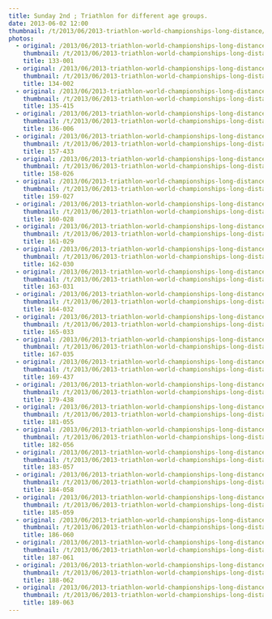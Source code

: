 ```yaml
---
title: Sunday 2nd ; Triathlon for different age groups.
date: 2013-06-02 12:00
thumbnail: /t/2013/06/2013-triathlon-world-championships-long-distance/sunday-2nd-triathlon-for-different-age-groups/133-001.jpg
photos:
  - original: /2013/06/2013-triathlon-world-championships-long-distance/sunday-2nd-triathlon-for-different-age-groups/133-001.jpg
    thumbnail: /t/2013/06/2013-triathlon-world-championships-long-distance/sunday-2nd-triathlon-for-different-age-groups/133-001.jpg
    title: 133-001
  - original: /2013/06/2013-triathlon-world-championships-long-distance/sunday-2nd-triathlon-for-different-age-groups/134-002.jpg
    thumbnail: /t/2013/06/2013-triathlon-world-championships-long-distance/sunday-2nd-triathlon-for-different-age-groups/134-002.jpg
    title: 134-002
  - original: /2013/06/2013-triathlon-world-championships-long-distance/sunday-2nd-triathlon-for-different-age-groups/135-415.jpg
    thumbnail: /t/2013/06/2013-triathlon-world-championships-long-distance/sunday-2nd-triathlon-for-different-age-groups/135-415.jpg
    title: 135-415
  - original: /2013/06/2013-triathlon-world-championships-long-distance/sunday-2nd-triathlon-for-different-age-groups/136-006.jpg
    thumbnail: /t/2013/06/2013-triathlon-world-championships-long-distance/sunday-2nd-triathlon-for-different-age-groups/136-006.jpg
    title: 136-006
  - original: /2013/06/2013-triathlon-world-championships-long-distance/sunday-2nd-triathlon-for-different-age-groups/157-433.jpg
    thumbnail: /t/2013/06/2013-triathlon-world-championships-long-distance/sunday-2nd-triathlon-for-different-age-groups/157-433.jpg
    title: 157-433
  - original: /2013/06/2013-triathlon-world-championships-long-distance/sunday-2nd-triathlon-for-different-age-groups/158-026.jpg
    thumbnail: /t/2013/06/2013-triathlon-world-championships-long-distance/sunday-2nd-triathlon-for-different-age-groups/158-026.jpg
    title: 158-026
  - original: /2013/06/2013-triathlon-world-championships-long-distance/sunday-2nd-triathlon-for-different-age-groups/159-027.jpg
    thumbnail: /t/2013/06/2013-triathlon-world-championships-long-distance/sunday-2nd-triathlon-for-different-age-groups/159-027.jpg
    title: 159-027
  - original: /2013/06/2013-triathlon-world-championships-long-distance/sunday-2nd-triathlon-for-different-age-groups/160-028.jpg
    thumbnail: /t/2013/06/2013-triathlon-world-championships-long-distance/sunday-2nd-triathlon-for-different-age-groups/160-028.jpg
    title: 160-028
  - original: /2013/06/2013-triathlon-world-championships-long-distance/sunday-2nd-triathlon-for-different-age-groups/161-029.jpg
    thumbnail: /t/2013/06/2013-triathlon-world-championships-long-distance/sunday-2nd-triathlon-for-different-age-groups/161-029.jpg
    title: 161-029
  - original: /2013/06/2013-triathlon-world-championships-long-distance/sunday-2nd-triathlon-for-different-age-groups/162-030.jpg
    thumbnail: /t/2013/06/2013-triathlon-world-championships-long-distance/sunday-2nd-triathlon-for-different-age-groups/162-030.jpg
    title: 162-030
  - original: /2013/06/2013-triathlon-world-championships-long-distance/sunday-2nd-triathlon-for-different-age-groups/163-031.jpg
    thumbnail: /t/2013/06/2013-triathlon-world-championships-long-distance/sunday-2nd-triathlon-for-different-age-groups/163-031.jpg
    title: 163-031
  - original: /2013/06/2013-triathlon-world-championships-long-distance/sunday-2nd-triathlon-for-different-age-groups/164-032.jpg
    thumbnail: /t/2013/06/2013-triathlon-world-championships-long-distance/sunday-2nd-triathlon-for-different-age-groups/164-032.jpg
    title: 164-032
  - original: /2013/06/2013-triathlon-world-championships-long-distance/sunday-2nd-triathlon-for-different-age-groups/165-033.jpg
    thumbnail: /t/2013/06/2013-triathlon-world-championships-long-distance/sunday-2nd-triathlon-for-different-age-groups/165-033.jpg
    title: 165-033
  - original: /2013/06/2013-triathlon-world-championships-long-distance/sunday-2nd-triathlon-for-different-age-groups/167-035.jpg
    thumbnail: /t/2013/06/2013-triathlon-world-championships-long-distance/sunday-2nd-triathlon-for-different-age-groups/167-035.jpg
    title: 167-035
  - original: /2013/06/2013-triathlon-world-championships-long-distance/sunday-2nd-triathlon-for-different-age-groups/169-437.jpg
    thumbnail: /t/2013/06/2013-triathlon-world-championships-long-distance/sunday-2nd-triathlon-for-different-age-groups/169-437.jpg
    title: 169-437
  - original: /2013/06/2013-triathlon-world-championships-long-distance/sunday-2nd-triathlon-for-different-age-groups/179-438.jpg
    thumbnail: /t/2013/06/2013-triathlon-world-championships-long-distance/sunday-2nd-triathlon-for-different-age-groups/179-438.jpg
    title: 179-438
  - original: /2013/06/2013-triathlon-world-championships-long-distance/sunday-2nd-triathlon-for-different-age-groups/181-055.jpg
    thumbnail: /t/2013/06/2013-triathlon-world-championships-long-distance/sunday-2nd-triathlon-for-different-age-groups/181-055.jpg
    title: 181-055
  - original: /2013/06/2013-triathlon-world-championships-long-distance/sunday-2nd-triathlon-for-different-age-groups/182-056.jpg
    thumbnail: /t/2013/06/2013-triathlon-world-championships-long-distance/sunday-2nd-triathlon-for-different-age-groups/182-056.jpg
    title: 182-056
  - original: /2013/06/2013-triathlon-world-championships-long-distance/sunday-2nd-triathlon-for-different-age-groups/183-057.jpg
    thumbnail: /t/2013/06/2013-triathlon-world-championships-long-distance/sunday-2nd-triathlon-for-different-age-groups/183-057.jpg
    title: 183-057
  - original: /2013/06/2013-triathlon-world-championships-long-distance/sunday-2nd-triathlon-for-different-age-groups/184-058.jpg
    thumbnail: /t/2013/06/2013-triathlon-world-championships-long-distance/sunday-2nd-triathlon-for-different-age-groups/184-058.jpg
    title: 184-058
  - original: /2013/06/2013-triathlon-world-championships-long-distance/sunday-2nd-triathlon-for-different-age-groups/185-059.jpg
    thumbnail: /t/2013/06/2013-triathlon-world-championships-long-distance/sunday-2nd-triathlon-for-different-age-groups/185-059.jpg
    title: 185-059
  - original: /2013/06/2013-triathlon-world-championships-long-distance/sunday-2nd-triathlon-for-different-age-groups/186-060.jpg
    thumbnail: /t/2013/06/2013-triathlon-world-championships-long-distance/sunday-2nd-triathlon-for-different-age-groups/186-060.jpg
    title: 186-060
  - original: /2013/06/2013-triathlon-world-championships-long-distance/sunday-2nd-triathlon-for-different-age-groups/187-061.jpg
    thumbnail: /t/2013/06/2013-triathlon-world-championships-long-distance/sunday-2nd-triathlon-for-different-age-groups/187-061.jpg
    title: 187-061
  - original: /2013/06/2013-triathlon-world-championships-long-distance/sunday-2nd-triathlon-for-different-age-groups/188-062.jpg
    thumbnail: /t/2013/06/2013-triathlon-world-championships-long-distance/sunday-2nd-triathlon-for-different-age-groups/188-062.jpg
    title: 188-062
  - original: /2013/06/2013-triathlon-world-championships-long-distance/sunday-2nd-triathlon-for-different-age-groups/189-063.jpg
    thumbnail: /t/2013/06/2013-triathlon-world-championships-long-distance/sunday-2nd-triathlon-for-different-age-groups/189-063.jpg
    title: 189-063
---
```

